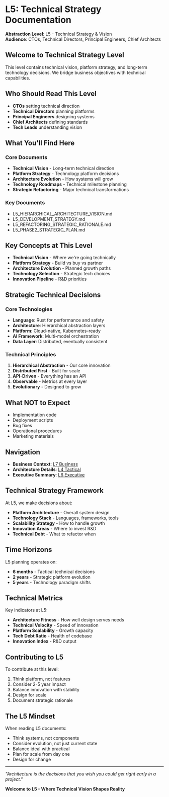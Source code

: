 # L5: Technical Strategy Documentation

**Abstraction Level**: L5 - Technical Strategy & Vision  
**Audience**: CTOs, Technical Directors, Principal Engineers, Chief Architects

## Welcome to Technical Strategy Level

This level contains technical vision, platform strategy, and long-term technology decisions. We bridge business objectives with technical capabilities.

## Who Should Read This Level

- **CTOs** setting technical direction
- **Technical Directors** planning platforms
- **Principal Engineers** designing systems
- **Chief Architects** defining standards
- **Tech Leads** understanding vision

## What You'll Find Here

### Core Documents

- **Technical Vision** - Long-term technical direction
- **Platform Strategy** - Technology platform decisions
- **Architecture Evolution** - How systems will grow
- **Technology Roadmaps** - Technical milestone planning
- **Strategic Refactoring** - Major technical transformations

### Key Documents
- L5_HIERARCHICAL_ARCHITECTURE_VISION.md
- L5_DEVELOPMENT_STRATEGY.md
- L5_REFACTORING_STRATEGIC_RATIONALE.md
- L5_PHASE2_STRATEGIC_PLAN.md

## Key Concepts at This Level

- **Technical Vision** - Where we're going technically
- **Platform Strategy** - Build vs buy vs partner
- **Architecture Evolution** - Planned growth paths
- **Technology Selection** - Strategic tech choices
- **Innovation Pipeline** - R&D priorities

## Strategic Technical Decisions

### Core Technologies
- **Language**: Rust for performance and safety
- **Architecture**: Hierarchical abstraction layers
- **Platform**: Cloud-native, Kubernetes-ready
- **AI Framework**: Multi-model orchestration
- **Data Layer**: Distributed, eventually consistent

### Technical Principles
1. **Hierarchical Abstraction** - Our core innovation
2. **Distributed First** - Built for scale
3. **API-Driven** - Everything has an API
4. **Observable** - Metrics at every layer
5. **Evolutionary** - Designed to grow

## What NOT to Expect

- Implementation code
- Deployment scripts
- Bug fixes
- Operational procedures
- Marketing materials

## Navigation

- **Business Context**: [L7 Business](../../../../L7_business/)
- **Architecture Details**: [L4 Tactical](../../../../L4_tactical/)
- **Executive Summary**: [L6 Executive](../../../../L6_executive/)

## Technical Strategy Framework

At L5, we make decisions about:
- **Platform Architecture** - Overall system design
- **Technology Stack** - Languages, frameworks, tools
- **Scalability Strategy** - How to handle growth
- **Innovation Areas** - Where to invest R&D
- **Technical Debt** - What to refactor when

## Time Horizons

L5 planning operates on:
- **6 months** - Tactical technical decisions
- **2 years** - Strategic platform evolution
- **5 years** - Technology paradigm shifts

## Technical Metrics

Key indicators at L5:
- **Architecture Fitness** - How well design serves needs
- **Technical Velocity** - Speed of innovation
- **Platform Scalability** - Growth capacity
- **Tech Debt Ratio** - Health of codebase
- **Innovation Index** - R&D output

## Contributing to L5

To contribute at this level:
1. Think platform, not features
2. Consider 2-5 year impact
3. Balance innovation with stability
4. Design for scale
5. Document strategic rationale

## The L5 Mindset

When reading L5 documents:
- Think systems, not components
- Consider evolution, not just current state
- Balance ideal with practical
- Plan for scale from day one
- Design for change

---

*"Architecture is the decisions that you wish you could get right early in a project."*

**Welcome to L5 - Where Technical Vision Shapes Reality**